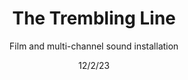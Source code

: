 ---
title: The Trembling Line
subtitle: Film and multi-channel sound installation
date: 12/2/23
thumbnail: anechoic.jpg
related: []
category: ['films', 'other']
---